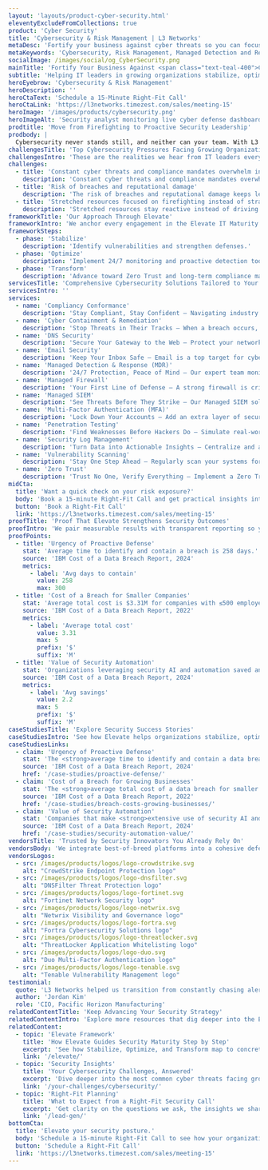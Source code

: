 ```yaml
---
layout: 'layouts/product-cyber-security.html'
eleventyExcludeFromCollections: true
product: 'Cyber Security'
title: 'Cybersecurity & Risk Management | L3 Networks'
metaDesc: 'Fortify your business against cyber threats so you can focus on growth. L3 Networks stabilizes, optimizes, and transforms security programs with the Elevate Framework.'
metaKeywords: 'Cybersecurity, Risk Management, Managed Detection and Response, SIEM, Zero Trust, Vulnerability Management, Compliance'
socialImage: /images/social/og_CyberSecurity.png
mainTitle: 'Fortify Your Business Against <span class="text-teal-400">Cyber Threats</span> So You Can Focus on Growth'
subtitle: 'Helping IT leaders in growing organizations stabilize, optimize, and transform their security posture with the Elevate Framework'
heroEyebrow: 'Cybersecurity & Risk Management'
heroDescription: ''
heroCtaText: 'Schedule a 15-Minute Right-Fit Call'
heroCtaLink: 'https://l3networks.timezest.com/sales/meeting-15'
heroImage: '/images/products/cybersecurity.png'
heroImageAlt: 'Security analyst monitoring live cyber defense dashboards'
prodtitle: 'Move from Firefighting to Proactive Security Leadership'
prodbody: |
  Cybersecurity never stands still, and neither can your team. With L3 Networks, you gain a partner that meets you where you are today and guides you toward the mature, resilient program your business needs. Our seasoned advisors, proven processes, and Elevate IT Maturity Framework keep every initiative tied to risk reduction and business priorities—so you can show leadership clear progress while staying ready for whatever comes next.
challengesTitle: 'Top Cybersecurity Pressures Facing Growing Organizations'
challengesIntro: 'These are the realities we hear from IT leaders every day.'
challenges:
  - title: 'Constant cyber threats and compliance mandates overwhelm in-house IT teams'
    description: 'Constant cyber threats and compliance mandates overwhelm in-house IT teams.'
  - title: 'Risk of breaches and reputational damage'
    description: 'The risk of breaches and reputational damage keeps leadership on edge.'
  - title: 'Stretched resources focused on firefighting instead of strategy'
    description: 'Stretched resources stay reactive instead of driving long-term security strategy.'
frameworkTitle: 'Our Approach Through Elevate'
frameworkIntro: 'We anchor every engagement in the Elevate IT Maturity Framework so you can see exactly how your security posture matures over time.'
frameworkSteps:
  - phase: 'Stabilize'
    description: 'Identify vulnerabilities and strengthen defenses.'
  - phase: 'Optimize'
    description: 'Implement 24/7 monitoring and proactive detection tools.'
  - phase: 'Transform'
    description: 'Advance toward Zero Trust and long-term compliance maturity.'
servicesTitle: 'Comprehensive Cybersecurity Solutions Tailored to Your Business'
servicesIntro: ''
services:
  - name: 'Compliancy Conformance'
    description: 'Stay Compliant, Stay Confident — Navigating industry regulations can be overwhelming. We simplify compliance with tailored solutions that ensure your business meets all necessary standards, so you can focus on growth.'
  - name: 'Cyber Containment & Remediation'
    description: 'Stop Threats in Their Tracks — When a breach occurs, every second counts. Our rapid containment and remediation services minimize damage and get your business back on track fast.'
  - name: 'DNS Security'
    description: 'Secure Your Gateway to the Web — Protect your network from malicious websites and phishing attacks with our advanced DNS security solutions.'
  - name: 'Email Security'
    description: 'Keep Your Inbox Safe — Email is a top target for cybercriminals. Our email security solutions block phishing, malware, and spam, keeping your communications secure.'
  - name: 'Managed Detection & Response (MDR)'
    description: '24/7 Protection, Peace of Mind — Our expert team monitors your systems around the clock, detecting and responding to threats before they escalate.'
  - name: 'Managed Firewall'
    description: 'Your First Line of Defense — A strong firewall is critical to your security. We manage and optimize your firewall to keep threats out and your data safe.'
  - name: 'Managed SIEM'
    description: 'See Threats Before They Strike — Our Managed SIEM solutions provide real-time threat detection and analysis, giving you the insights you need to stay ahead of attackers.'
  - name: 'Multi-Factor Authentication (MFA)'
    description: 'Lock Down Your Accounts — Add an extra layer of security to your systems with MFA, ensuring only authorized users can access sensitive data.'
  - name: 'Penetration Testing'
    description: 'Find Weaknesses Before Hackers Do — Simulate real-world attacks to identify vulnerabilities in your systems and fix them before they’re exploited.'
  - name: 'Security Log Management'
    description: 'Turn Data into Actionable Insights — Centralize and analyze your security logs to detect anomalies and respond to threats faster.'
  - name: 'Vulnerability Scanning'
    description: 'Stay One Step Ahead — Regularly scan your systems for vulnerabilities and patch them before they can be exploited.'
  - name: 'Zero Trust'
    description: 'Trust No One, Verify Everything — Implement a Zero Trust framework to ensure every user and device is authenticated and authorized before accessing your network.'
midCta:
  title: 'Want a quick check on your risk exposure?'
  body: 'Book a 15-minute Right-Fit Call and get practical insights into your security gaps.'
  button: 'Book a Right-Fit Call'
  link: 'https://l3networks.timezest.com/sales/meeting-15'
proofTitle: 'Proof That Elevate Strengthens Security Outcomes'
proofIntro: 'We pair measurable results with transparent reporting so you can show progress to leadership and auditors.'
proofPoints:
  - title: 'Urgency of Proactive Defense'
    stat: 'Average time to identify and contain a breach is 258 days.'
    source: 'IBM Cost of a Data Breach Report, 2024'
    metrics:
      - label: 'Avg days to contain'
        value: 258
        max: 300
  - title: 'Cost of a Breach for Smaller Companies'
    stat: 'Average total cost is $3.31M for companies with ≤500 employees.'
    source: 'IBM Cost of a Data Breach Report, 2022'
    metrics:
      - label: 'Average total cost'
        value: 3.31
        max: 5
        prefix: '$'
        suffix: 'M'
  - title: 'Value of Security Automation'
    stat: 'Organizations leveraging security AI and automation saved an average of $2.2M.'
    source: 'IBM Cost of a Data Breach Report, 2024'
    metrics:
      - label: 'Avg savings'
        value: 2.2
        max: 5
        prefix: '$'
        suffix: 'M'
caseStudiesTitle: 'Explore Security Success Stories'
caseStudiesIntro: 'See how Elevate helps organizations stabilize, optimize, and transform their security programs.'
caseStudiesLinks:
  - claim: 'Urgency of Proactive Defense'
    stat: 'The <strong>average time to identify and contain a data breach is 258 days.</strong> Breaches that take longer than 200 days cost <strong>$1.12 million more</strong> than those contained in less time.'
    source: 'IBM Cost of a Data Breach Report, 2024'
    href: '/case-studies/proactive-defense/'
  - claim: 'Cost of a Breach for Growing Businesses'
    stat: 'The <strong>average total cost of a data breach for smaller companies</strong> (500 employees or less) increased to <strong>$3.31 million</strong> in 2022.'
    source: 'IBM Cost of a Data Breach Report, 2022'
    href: '/case-studies/breach-costs-growing-businesses/'
  - claim: 'Value of Security Automation'
    stat: 'Companies that make <strong>extensive use of security AI and automation tools</strong> saw <strong>$2.2 million lower</strong> in average breach costs.'
    source: 'IBM Cost of a Data Breach Report, 2024'
    href: '/case-studies/security-automation-value/'
vendorsTitle: 'Trusted by Security Innovators You Already Rely On'
vendorsBody: 'We integrate best-of-breed platforms into a cohesive defense strategy aligned to your policies and industry requirements.'
vendorsLogos:
  - src: /images/products/logos/logo-crowdstrike.svg
    alt: "CrowdStrike Endpoint Protection logo"
  - src: /images/products/logos/logo-dnsfilter.svg
    alt: "DNSFilter Threat Protection logo"
  - src: /images/products/logos/logo-fortinet.svg
    alt: "Fortinet Network Security logo"
  - src: /images/products/logos/logo-netwrix.svg
    alt: "Netwrix Visibility and Governance logo"
  - src: /images/products/logos/logo-fortra.svg
    alt: "Fortra Cybersecurity Solutions logo"
  - src: /images/products/logos/logo-threatlocker.svg
    alt: "ThreatLocker Application Whitelisting logo"
  - src: /images/products/logos/logo-duo.svg
    alt: "Duo Multi-Factor Authentication logo"
  - src: /images/products/logos/logo-tenable.svg
    alt: "Tenable Vulnerability Management logo"
testimonial:
  quote: 'L3 Networks helped us transition from constantly chasing alerts to confidently leading a proactive security program backed by real metrics.'
  author: 'Jordan Kim'
  role: 'CIO, Pacific Horizon Manufacturing'
relatedContentTitle: 'Keep Advancing Your Security Strategy'
relatedContentIntro: 'Explore more resources that dig deeper into the Elevate approach and modern cyber defense.'
relatedContent:
  - topic: 'Elevate Framework'
    title: 'How Elevate Guides Security Maturity Step by Step'
    excerpt: 'See how Stabilize, Optimize, and Transform map to concrete security initiatives and executive-ready reporting.'
    link: '/elevate/'
  - topic: 'Security Insights'
    title: 'Your Cybersecurity Challenges, Answered'
    excerpt: 'Dive deeper into the most common cyber threats facing growing organizations and how to address them.'
    link: '/your-challenges/cybersecurity/'
  - topic: 'Right-Fit Planning'
    title: 'What to Expect from a Right-Fit Security Call'
    excerpt: 'Get clarity on the questions we ask, the insights we share, and how quickly you can act on the findings.'
    link: '/lead-gen/'
bottomCta:
  title: 'Elevate your security posture.'
  body: 'Schedule a 15-minute Right-Fit Call to see how your organization measures up on the Elevate path.'
  button: 'Schedule a Right-Fit Call'
  link: 'https://l3networks.timezest.com/sales/meeting-15'
---
```

